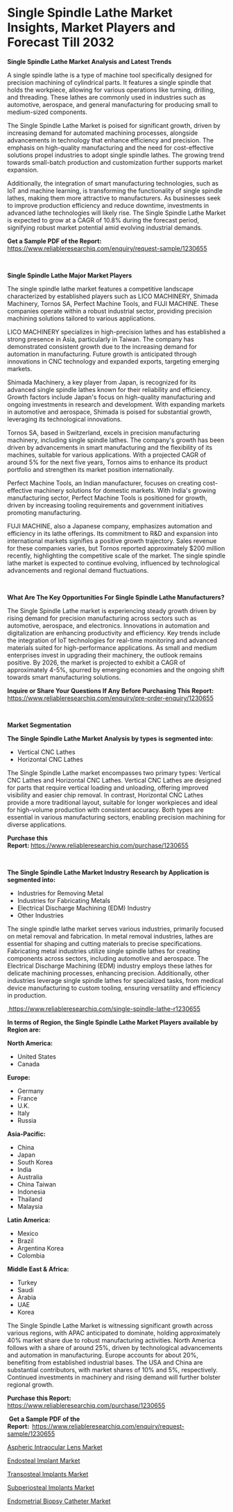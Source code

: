 <p><h1>Single Spindle Lathe Market Insights, Market Players and Forecast Till 2032</h1></p><p><strong>Single Spindle Lathe Market Analysis and Latest Trends</strong></p>
<p><p>A single spindle lathe is a type of machine tool specifically designed for precision machining of cylindrical parts. It features a single spindle that holds the workpiece, allowing for various operations like turning, drilling, and threading. These lathes are commonly used in industries such as automotive, aerospace, and general manufacturing for producing small to medium-sized components.</p><p>The Single Spindle Lathe Market is poised for significant growth, driven by increasing demand for automated machining processes, alongside advancements in technology that enhance efficiency and precision. The emphasis on high-quality manufacturing and the need for cost-effective solutions propel industries to adopt single spindle lathes. The growing trend towards small-batch production and customization further supports market expansion.</p><p>Additionally, the integration of smart manufacturing technologies, such as IoT and machine learning, is transforming the functionality of single spindle lathes, making them more attractive to manufacturers. As businesses seek to improve production efficiency and reduce downtime, investments in advanced lathe technologies will likely rise. The Single Spindle Lathe Market is expected to grow at a CAGR of 10.8% during the forecast period, signifying robust market potential amid evolving industrial demands.</p></p>
<p><strong>Get a Sample PDF of the Report:&nbsp;</strong> <a href="https://www.reliableresearchiq.com/enquiry/request-sample/1230655?utm_campaign=1159&utm_medium=2&utm_source=Github&utm_content=ia&utm_term=09042025&utm_id=single-spindle-lathe">https://www.reliableresearchiq.com/enquiry/request-sample/1230655</a></p>
<p>&nbsp;</p>
<p><strong>Single Spindle Lathe Major Market Players</strong></p>
<p><p>The single spindle lathe market features a competitive landscape characterized by established players such as LICO MACHINERY, Shimada Machinery, Tornos SA, Perfect Machine Tools, and FUJI MACHINE. These companies operate within a robust industrial sector, providing precision machining solutions tailored to various applications.</p><p>LICO MACHINERY specializes in high-precision lathes and has established a strong presence in Asia, particularly in Taiwan. The company has demonstrated consistent growth due to the increasing demand for automation in manufacturing. Future growth is anticipated through innovations in CNC technology and expanded exports, targeting emerging markets.</p><p>Shimada Machinery, a key player from Japan, is recognized for its advanced single spindle lathes known for their reliability and efficiency. Growth factors include Japan's focus on high-quality manufacturing and ongoing investments in research and development. With expanding markets in automotive and aerospace, Shimada is poised for substantial growth, leveraging its technological innovations.</p><p>Tornos SA, based in Switzerland, excels in precision manufacturing machinery, including single spindle lathes. The company's growth has been driven by advancements in smart manufacturing and the flexibility of its machines, suitable for various applications. With a projected CAGR of around 5% for the next five years, Tornos aims to enhance its product portfolio and strengthen its market position internationally.</p><p>Perfect Machine Tools, an Indian manufacturer, focuses on creating cost-effective machinery solutions for domestic markets. With India's growing manufacturing sector, Perfect Machine Tools is positioned for growth, driven by increasing tooling requirements and government initiatives promoting manufacturing.</p><p>FUJI MACHINE, also a Japanese company, emphasizes automation and efficiency in its lathe offerings. Its commitment to R&D and expansion into international markets signifies a positive growth trajectory. Sales revenue for these companies varies, but Tornos reported approximately $200 million recently, highlighting the competitive scale of the market. The single spindle lathe market is expected to continue evolving, influenced by technological advancements and regional demand fluctuations.</p></p>
<p>&nbsp;</p>
<p><strong>What Are The Key Opportunities For Single Spindle Lathe Manufacturers?</strong></p>
<p><p>The Single Spindle Lathe market is experiencing steady growth driven by rising demand for precision manufacturing across sectors such as automotive, aerospace, and electronics. Innovations in automation and digitalization are enhancing productivity and efficiency. Key trends include the integration of IoT technologies for real-time monitoring and advanced materials suited for high-performance applications. As small and medium enterprises invest in upgrading their machinery, the outlook remains positive. By 2026, the market is projected to exhibit a CAGR of approximately 4-5%, spurred by emerging economies and the ongoing shift towards smart manufacturing solutions.</p></p>
<p><strong>Inquire or Share Your Questions If Any Before Purchasing This Report:</strong> <a href="https://www.reliableresearchiq.com/enquiry/pre-order-enquiry/1230655?utm_campaign=1159&utm_medium=2&utm_source=Github&utm_content=ia&utm_term=09042025&utm_id=single-spindle-lathe">https://www.reliableresearchiq.com/enquiry/pre-order-enquiry/1230655</a></p>
<p>&nbsp;</p>
<p><strong>Market Segmentation</strong></p>
<p><strong>The Single Spindle Lathe Market Analysis by types is segmented into:</strong></p>
<p><ul><li>Vertical CNC Lathes</li><li>Horizontal CNC Lathes</li></ul></p>
<p><p>The Single Spindle Lathe market encompasses two primary types: Vertical CNC Lathes and Horizontal CNC Lathes. Vertical CNC Lathes are designed for parts that require vertical loading and unloading, offering improved visibility and easier chip removal. In contrast, Horizontal CNC Lathes provide a more traditional layout, suitable for longer workpieces and ideal for high-volume production with consistent accuracy. Both types are essential in various manufacturing sectors, enabling precision machining for diverse applications.</p></p>
<p><strong>Purchase this Report:&nbsp;</strong><a href="https://www.reliableresearchiq.com/purchase/1230655?utm_campaign=1159&utm_medium=2&utm_source=Github&utm_content=ia&utm_term=09042025&utm_id=single-spindle-lathe">https://www.reliableresearchiq.com/purchase/1230655</a></p>
<p>&nbsp;</p>
<p><strong>The Single Spindle Lathe Market Industry Research by Application is segmented into:</strong></p>
<p><ul><li>Industries for Removing Metal</li><li>Industries for Fabricating Metals</li><li>Electrical Discharge Machining (EDM) Industry</li><li>Other Industries</li></ul></p>
<p><p>The single spindle lathe market serves various industries, primarily focused on metal removal and fabrication. In metal removal industries, lathes are essential for shaping and cutting materials to precise specifications. Fabricating metal industries utilize single spindle lathes for creating components across sectors, including automotive and aerospace. The Electrical Discharge Machining (EDM) industry employs these lathes for delicate machining processes, enhancing precision. Additionally, other industries leverage single spindle lathes for specialized tasks, from medical device manufacturing to custom tooling, ensuring versatility and efficiency in production.</p></p>
<p><a href="https://www.reliableresearchiq.com/single-spindle-lathe-r1230655?utm_campaign=1159&utm_medium=2&utm_source=Github&utm_content=ia&utm_term=09042025&utm_id=single-spindle-lathe">&nbsp;https://www.reliableresearchiq.com/single-spindle-lathe-r1230655</a></p>
<p><strong>In terms of Region, the Single Spindle Lathe Market Players available by Region are:</strong></p>
<p>
    <p> <strong> North America: </strong>
        <ul>
            <li>United States</li>
            <li>Canada</li>
        </ul>
        </p> 
    <p> <strong> Europe: </strong>
        <ul>
            <li>Germany</li>
            <li>France</li>
            <li>U.K.</li>
            <li>Italy</li>
            <li>Russia</li>
        </ul>
        </p> 
    <p> <strong> Asia-Pacific: </strong>
        <ul>
            <li>China</li>
            <li>Japan</li>
            <li>South Korea</li>
            <li>India</li>
            <li>Australia</li>
            <li>China Taiwan</li>
            <li>Indonesia</li>
            <li>Thailand</li>
            <li>Malaysia</li>
        </ul>
        </p> 
    <p> <strong> Latin America: </strong>
        <ul>
            <li>Mexico</li>
            <li>Brazil</li>
            <li>Argentina Korea</li>
            <li>Colombia</li>
        </ul>
        </p> 
    <p> <strong> Middle East & Africa: </strong>
        <ul>
            <li>Turkey</li>
            <li>Saudi</li>
            <li>Arabia</li>
            <li>UAE</li>
            <li>Korea</li>
        </ul>
    </p>
    </p>
<p><p>The Single Spindle Lathe Market is witnessing significant growth across various regions, with APAC anticipated to dominate, holding approximately 40% market share due to robust manufacturing activities. North America follows with a share of around 25%, driven by technological advancements and automation in manufacturing. Europe accounts for about 20%, benefiting from established industrial bases. The USA and China are substantial contributors, with market shares of 10% and 5%, respectively. Continued investments in machinery and rising demand will further bolster regional growth.</p></p>
<p><strong>Purchase this Report: </strong><a href="https://www.reliableresearchiq.com/purchase/1230655?utm_campaign=1159&utm_medium=2&utm_source=Github&utm_content=ia&utm_term=09042025&utm_id=single-spindle-lathe">https://www.reliableresearchiq.com/purchase/1230655</a></p>
<p>&nbsp;<strong>Get a Sample PDF of the Report:&nbsp;&nbsp;</strong><a href="https://www.reliableresearchiq.com/enquiry/request-sample/1230655?utm_campaign=1159&utm_medium=2&utm_source=Github&utm_content=ia&utm_term=09042025&utm_id=single-spindle-lathe">https://www.reliableresearchiq.com/enquiry/request-sample/1230655</a></p>
<p><strong></strong></p>
<p><p><a href="https://www.linkedin.com/pulse/global-aspheric-intraocular-lens-nexus-sector-confluences-besjc?utm_campaign=1159&utm_medium=2&utm_source=Github&utm_content=ia&utm_term=09042025&utm_id=single-spindle-lathe">Aspheric Intraocular Lens Market</a></p><p><a href="https://www.linkedin.com/pulse/competitive-landscape-key-trends-endosteal-implant-market-tguxc?utm_campaign=1159&utm_medium=2&utm_source=Github&utm_content=ia&utm_term=09042025&utm_id=single-spindle-lathe">Endosteal Implant Market</a></p><p><a href="https://www.linkedin.com/pulse/transosteal-implants-market-analysis-striking-cagr-42-from-2025-iirkc?utm_campaign=1159&utm_medium=2&utm_source=Github&utm_content=ia&utm_term=09042025&utm_id=single-spindle-lathe">Transosteal Implants Market</a></p><p><a href="https://www.linkedin.com/pulse/investment-opportunities-subperiosteal-implants-sector-risk-oz3oc?utm_campaign=1159&utm_medium=2&utm_source=Github&utm_content=ia&utm_term=09042025&utm_id=single-spindle-lathe">Subperiosteal Implants Market</a></p><p><a href="https://www.linkedin.com/pulse/market-analysis-forendometrial-biopsy-catheter-marketwith-hbnyc?utm_campaign=1159&utm_medium=2&utm_source=Github&utm_content=ia&utm_term=09042025&utm_id=single-spindle-lathe">Endometrial Biopsy Catheter Market</a></p></p>